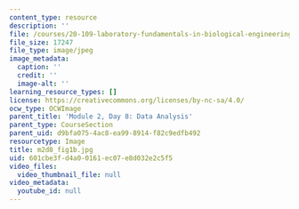 ```yaml
---
content_type: resource
description: ''
file: /courses/20-109-laboratory-fundamentals-in-biological-engineering-spring-2010/601cbe3fd4a00161ec07e8d032e2c5f5_m2d8_fig1b.jpg
file_size: 17247
file_type: image/jpeg
image_metadata:
  caption: ''
  credit: ''
  image-alt: ''
learning_resource_types: []
license: https://creativecommons.org/licenses/by-nc-sa/4.0/
ocw_type: OCWImage
parent_title: 'Module 2, Day 8: Data Analysis'
parent_type: CourseSection
parent_uid: d9bfa075-4ac8-ea99-8914-f82c9edfb492
resourcetype: Image
title: m2d8_fig1b.jpg
uid: 601cbe3f-d4a0-0161-ec07-e8d032e2c5f5
video_files:
  video_thumbnail_file: null
video_metadata:
  youtube_id: null
---
```

